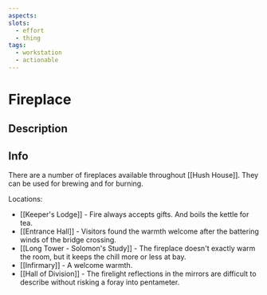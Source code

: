 ```yaml
---
aspects:
slots:
  - effort
  - thing
tags:
  - workstation
  - actionable
---
```


# Fireplace

## Description


## Info

There are a number of fireplaces available throughout [[Hush House]]. They can be used for brewing and for burning. 

Locations: 
- [[Keeper's Lodge]] - Fire always accepts gifts. And boils the kettle for tea.
- [[Entrance Hall]] - Visitors found the warmth welcome after the battering winds of the bridge crossing.
- [[Long Tower - Solomon's Study]] - The fireplace doesn't exactly warm the room, but it keeps the chill more or less at bay.
- [[Infirmary]] - A welcome warmth.
- [[Hall of Division]] - The firelight reflections in the mirrors are difficult to describe without risking a foray into pentameter.